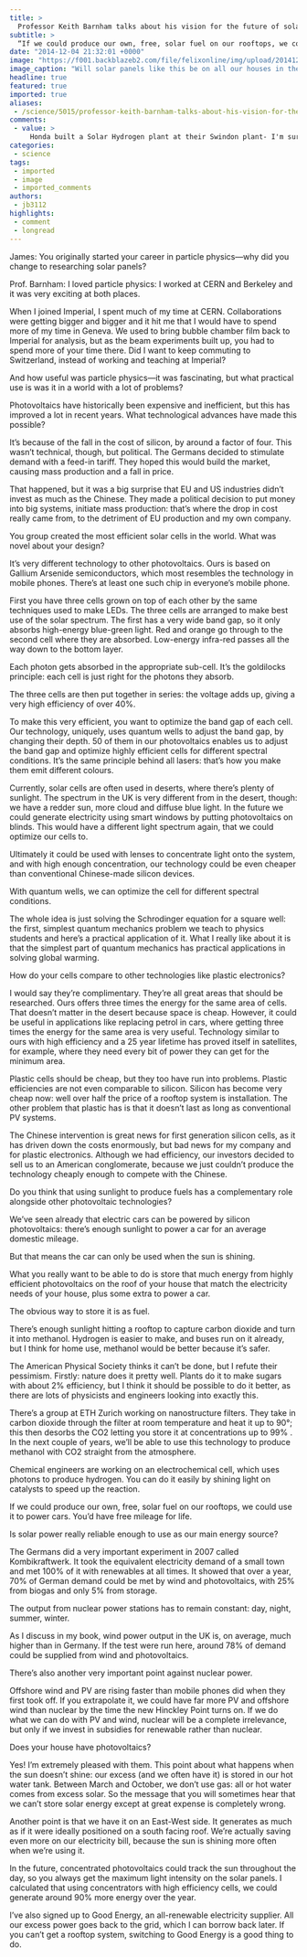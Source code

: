 ```yaml
---
title: >
  Professor Keith Barnham talks about his vision for the future of solar energy
subtitle: >
  “If we could produce our own, free, solar fuel on our rooftops, we could use it in fuel cells to power cars. You’d have free mileage for life.” James Bezer talks to Professor Keith Barnham about his vision for the future of solar energy
date: "2014-12-04 21:32:01 +0000"
image: "https://f001.backblazeb2.com/file/felixonline/img/upload/201412042132-snb11-giant_photovoltaic_array.jpg"
image_caption: "Will solar panels like this be on all our houses in the future?"
headline: true
featured: true
imported: true
aliases:
 - /science/5015/professor-keith-barnham-talks-about-his-vision-for-the-future-of-solar-energy
comments:
 - value: >
     Honda built a Solar Hydrogen plant at their Swindon plant- I'm surprised it hasn't received more attention. It's the biggest Hydrogen news of the year. Details: <br> <br>The launch of the UK’s first commercial-scale hydrogen production and refuelling facility powered by solar energy heralds the dawn of an era of true carbon-free fuel. <br> <br>The gas will be generated at Honda UK's manufacturing plant in Swindon at the rate of 20 tonnes per year using a process called solar hydrolysis... <br>http://www.shdlogistics.com/news/view/hydrogen-fuel-becomes-a-practical-reality <br> <br>They are also working on a home unit: http://world.honda.com/FuelCell/SolarHydrogenStation/,Why does he make it sound like nuclear energy is detrimental to the environment when it has zero carbon emissions? <br> <br>While I respect scientists and engineers who work on renewable energy sources (even I'm working on a micro-CSP design at the moment), I believe it is ultimately highly myopic to think of a nuclear-free future. Nuclear reactors do not only pro
categories:
 - science
tags:
 - imported
 - image
 - imported_comments
authors:
 - jb3112
highlights:
 - comment
 - longread
---
```


James: You originally started your career in particle physics—why did you change to researching solar panels?

Prof. Barnham: I loved particle physics: I worked at CERN and Berkeley and it was very exciting at both places.

When I joined Imperial, I spent much of my time at CERN. Collaborations were getting bigger and bigger and it hit me that I would have to spend more of my time in Geneva. We used to bring bubble chamber film back to Imperial for analysis, but as the beam experiments built up, you had to spend more of your time there. Did I want to keep commuting to Switzerland, instead of working and teaching at Imperial?

And how useful was particle physics—it was fascinating, but what practical use is was it in a world with a lot of problems?

Photovoltaics have historically been expensive and inefficient, but this has improved a lot in recent years. What technological advances have made this possible?

It’s because of the fall in the cost of silicon, by around a factor of four. This wasn’t technical, though, but political. The Germans decided to stimulate demand with a feed-in tariff. They hoped this would build the market, causing mass production and a fall in price.

That happened, but it was a big surprise that EU and US industries didn’t invest as much as the Chinese. They made a political decision to put money into big systems, initiate mass production: that’s where the drop in cost really came from, to the detriment of EU production and my own company.

You group created the most efficient solar cells in the world. What was novel about your design?

It’s very different technology to other photovoltaics. Ours is based on Gallium Arsenide semiconductors, which most resembles the technology in mobile phones. There’s at least one such chip in everyone’s mobile phone.

First you have three cells grown on top of each other by the same techniques used to make LEDs. The three cells are arranged to make best use of the solar spectrum. The first has a very wide band gap, so it only absorbs high-energy blue-green light. Red and orange go through to the second cell where they are absorbed. Low-energy infra-red passes all the way down to the bottom layer.

Each photon gets absorbed in the appropriate sub-cell. It’s the goldilocks principle: each cell is just right for the photons they absorb.

The three cells are then put together in series: the voltage adds up, giving a very high efficiency of over 40%.

To make this very efficient, you want to optimize the band gap of each cell. Our technology, uniquely, uses quantum wells to adjust the band gap, by changing their depth. 50 of them in our photovoltaics enables us to adjust the band gap and optimize highly efficient cells for different spectral conditions. It’s the same principle behind all lasers: that’s how you make them emit different colours.

Currently, solar cells are often used in deserts, where there’s plenty of sunlight. The spectrum in the UK is very different from in the desert, though: we have a redder sun, more cloud and diffuse blue light. In the future we could generate electricity using smart windows by putting photovoltaics on blinds. This would have a different light spectrum again, that we could optimize our cells to.

Ultimately it could be used with lenses to concentrate light onto the system, and with high enough concentration, our technology could be even cheaper than conventional Chinese-made silicon devices.

With quantum wells, we can optimize the cell for different spectral conditions.

The whole idea is just solving the Schrodinger equation for a square well: the first, simplest quantum mechanics problem we teach to physics students and here’s a practical application of it. What I really like about it is that the simplest part of quantum mechanics has practical applications in solving global warming.

How do your cells compare to other technologies like plastic electronics?

I would say they’re complimentary. They’re all great areas that should be researched. Ours offers three times the energy for the same area of cells. That doesn’t matter in the desert because space is cheap. However, it could be useful in applications like replacing petrol in cars, where getting three times the energy for the same area is very useful. Technology similar to ours with high efficiency and a 25 year lifetime has proved itself in satellites, for example, where they need every bit of power they can get for the minimum area.

Plastic cells should be cheap, but they too have run into problems. Plastic efficiencies are not even comparable to silicon. Silicon has become very cheap now: well over half the price of a rooftop system is installation. The other problem that plastic has is that it doesn’t last as long as conventional PV systems.

The Chinese intervention is great news for first generation silicon cells, as it has driven down the costs enormously, but bad news for my company and for plastic electronics. Although we had efficiency, our investors decided to sell us to an American conglomerate, because we just couldn’t produce the technology cheaply enough to compete with the Chinese.

Do you think that using sunlight to produce fuels has a complementary role alongside other photovoltaic technologies?

We’ve seen already that electric cars can be powered by silicon photovoltaics: there’s enough sunlight to power a car for an average domestic mileage.

But that means the car can only be used when the sun is shining.

What you really want to be able to do is store that much energy from highly efficient photovoltaics on the roof of your house that match the electricity needs of your house, plus some extra to power a car.

The obvious way to store it is as fuel.

There’s enough sunlight hitting a rooftop to capture carbon dioxide and turn it into methanol. Hydrogen is easier to make, and buses run on it already, but I think for home use, methanol would be better because it’s safer.

The American Physical Society thinks it can’t be done, but I refute their pessimism. Firstly: nature does it pretty well. Plants do it to make sugars with about 2% efficiency, but I think it should be possible to do it better, as there are lots of physicists and engineers looking into exactly this.

There’s a group at ETH Zurich working on nanostructure filters. They take in carbon dioxide through the filter at room temperature and heat it up to 90°; this then desorbs the CO2 letting you store it at concentrations up to 99% . In the next couple of years, we’ll be able to use this technology to produce methanol with CO2 straight from the atmosphere.

Chemical engineers are working on an electrochemical cell, which uses photons to produce hydrogen. You can do it easily by shining light on catalysts to speed up the reaction.

If we could produce our own, free, solar fuel on our rooftops, we could use it to power cars. You’d have free mileage for life.

Is solar power really reliable enough to use as our main energy source?

The Germans did a very important experiment in 2007 called Kombikraftwerk. It took the equivalent electricity demand of a small town and met 100% of it with renewables at all times. It showed that over a year, 70% of German demand could be met by wind and photovoltaics, with 25% from biogas and only 5% from storage.

The output from nuclear power stations has to remain constant: day, night, summer, winter.

As I discuss in my book, wind power output in the UK is, on average, much higher than in Germany. If the test were run here, around 78% of demand could be supplied from wind and photovoltaics.

There’s also another very important point against nuclear power.

Offshore wind and PV are rising faster than mobile phones did when they first took off. If you extrapolate it, we could have far more PV and offshore wind than nuclear by the time the new Hinckley Point turns on. If we do what we can do with PV and wind, nuclear will be a complete irrelevance, but only if we invest in subsidies for renewable rather than nuclear.

Does your house have photovoltaics?

Yes! I’m extremely pleased with them. This point about what happens when the sun doesn’t shine: our excess (and we often have it) is stored in our hot water tank. Between March and October, we don’t use gas: all or hot water comes from excess solar. So the message that you will sometimes hear that we can’t store solar energy except at great expense is completely wrong.

Another point is that we have it on an East-West side. It generates as much as if it were ideally positioned on a south facing roof. We’re actually saving even more on our electricity bill, because the sun is shining more often when we’re using it.

In the future, concentrated photovoltaics could track the sun throughout the day, so you always get the maximum light intensity on the solar panels. I calculated that using concentrators with high efficiency cells, we could generate around 90% more energy over the year.

I’ve also signed up to Good Energy, an all-renewable electricity supplier. All our excess power goes back to the grid, which I can borrow back later. If you can’t get a rooftop system, switching to Good Energy is a good thing to do.
